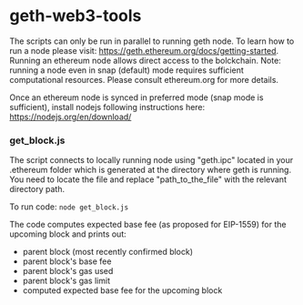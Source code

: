 # geth-web3-tools
The scripts can only be run in parallel to running geth node. To learn how to run a node please visit: https://geth.ethereum.org/docs/getting-started. Running an ethereum node allows direct access to the bolckchain. 
Note: running a node even in snap (default) mode requires sufficient computational resources. Please consult ethereum.org for more details.

Once an ethereum node is synced in preferred mode (snap mode is sufficient), install nodejs following instructions here: https://nodejs.org/en/download/

### get_block.js
The script connects to locally running node using "geth.ipc" located in your .ethereum folder which is generated at the directory where geth is running. You need to locate the file and replace "path_to_the_file" with the relevant directory path.

To run code: `node get_block.js`

The code computes expected base fee (as proposed for EIP-1559) for the upcoming block and prints out:
- parent block (most recently confirmed block)
- parent block's base fee
- parent block's gas used
- parent block's gas limit
- computed expected base fee for the upcoming block
